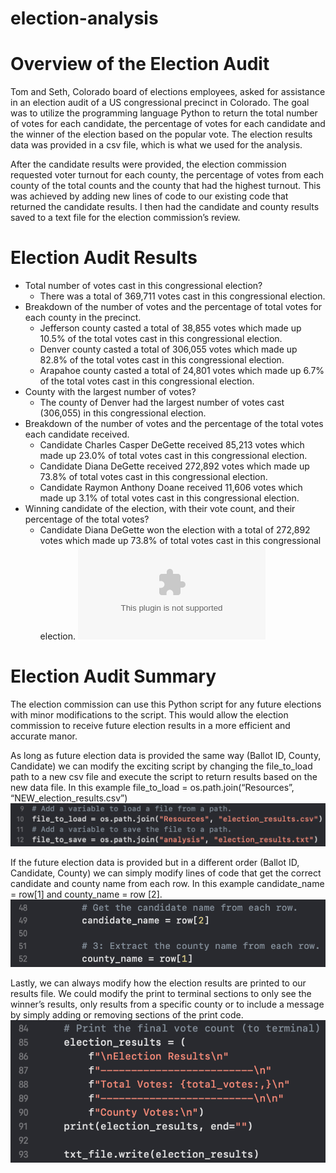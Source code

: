 # election-analysis

# Overview of the Election Audit
Tom and Seth, Colorado board of elections employees, asked for assistance in an election audit of a US congressional precinct in Colorado.  The goal was to utilize the programming language Python to return the total number of votes for each candidate, the percentage of votes for each candidate and the winner of the election based on the popular vote.  The election results data was provided in a csv file, which is what we used for the analysis. 

After the candidate results were provided, the election commission requested voter turnout for each county, the percentage of votes from each county of the total counts and the county that had the highest turnout.  This was achieved by adding new lines of code to our existing code that returned the candidate results.  I then had the candidate and county results saved to a text file for the election commission’s review.  

# Election Audit Results 
- Total number of votes cast in this congressional election?
  - There was a total of 369,711 votes cast in this congressional election.
- Breakdown of the number of votes and the percentage of total votes for each county in the precinct.
  - Jefferson county casted a total of 38,855 votes which made up 10.5% of the total votes cast in this congressional election.
  - Denver county casted a total of 306,055 votes which made up 82.8% of the total votes cast in this congressional election.
  - Arapahoe county casted a total of 24,801 votes which made up 6.7% of the total votes cast in this congressional election.
- County with the largest number of votes?
  - The county of Denver had the largest number of votes cast (306,055) in this congressional election.
- Breakdown of the number of votes and the percentage of the total votes each candidate received.
  - Candidate Charles Casper DeGette received 85,213 votes which made up 23.0% of total votes cast in this congressional election.
  - Candidate Diana DeGette received 272,892 votes which made up 73.8% of total votes cast in this congressional election.
  - Candidate Raymon Anthony Doane received 11,606 votes which made up 3.1% of total votes cast in this congressional election.
- Winning candidate of the election, with their vote count, and their percentage of the total votes?
  - Candidate Diana DeGette won the election with a total of 272,892 votes which made up 73.8% of total votes cast in this congressional election.
![](Resources/election_results.csv)

# Election Audit Summary
The election commission can use this Python script for any future elections with minor modifications to the script.  This would allow the election commission to receive future election results in a more efficient and accurate manor. 

As long as future election data is provided the same way (Ballot ID, County, Candidate) we can modify the exciting script by changing the file_to_load path to a new csv file and execute the script to return results based on the new data file.  In this example file_to_load = os.path.join(“Resources”, “NEW_election_results.csv”)
![](Resources/UpdateToCode_FileToLoad1.png)

If the future election data is provided but in a different order (Ballot ID, Candidate, County) we can simply modify lines of code that get the correct candidate and county name from each row.  In this example candidate_name = row[1] and county_name = row [2]. 
![](Resources/UpdateToCode_DataOrder.png)

Lastly, we can always modify how the election results are printed to our results file.  We could modify the print to terminal sections to only see the winner’s results, only results from a specific county or to include a message by simply adding or removing sections of the print code.
![](Resources/UpdateToCode_PrintResults.png)

